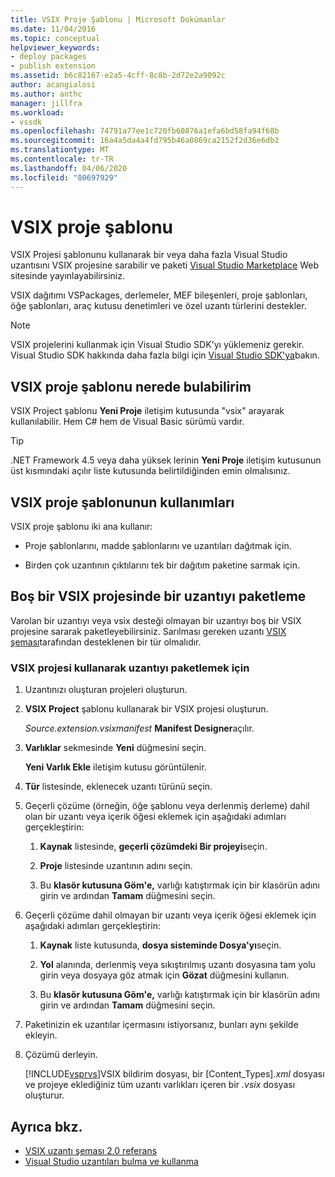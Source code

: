 ```yaml
---
title: VSIX Proje Şablonu | Microsoft Dokümanlar
ms.date: 11/04/2016
ms.topic: conceptual
helpviewer_keywords:
- deploy packages
- publish extension
ms.assetid: b6c82167-e2a5-4cff-8c8b-2d72e2a9092c
author: acangialosi
ms.author: anthc
manager: jillfra
ms.workload:
- vssdk
ms.openlocfilehash: 74791a77ee1c720fb60876a1efa6bd58fa94f68b
ms.sourcegitcommit: 16a4a5da4a4fd795b46a0869ca2152f2d36e6db2
ms.translationtype: MT
ms.contentlocale: tr-TR
ms.lasthandoff: 04/06/2020
ms.locfileid: "80697929"
---
```

# <a name="vsix-project-template"></a>VSIX proje şablonu

VSIX Projesi şablonunu kullanarak bir veya daha fazla Visual Studio uzantısını VSIX projesine sarabilir ve paketi [Visual Studio Marketplace](https://marketplace.visualstudio.com/) Web sitesinde yayınlayabilirsiniz.

 VSIX dağıtımı VSPackages, derlemeler, MEF bileşenleri, proje şablonları, öğe şablonları, araç kutusu denetimleri ve özel uzantı türlerini destekler.

> [!NOTE]
> VSIX projelerini kullanmak için Visual Studio SDK'yı yüklemeniz gerekir. Visual Studio SDK hakkında daha fazla bilgi için [Visual Studio SDK'ya](../extensibility/visual-studio-sdk.md)bakın.

## <a name="where-to-find-the-vsix-project-template"></a>VSIX proje şablonu nerede bulabilirim

VSIX Project şablonu **Yeni Proje** iletişim kutusunda "vsix" arayarak kullanılabilir.  Hem C# hem de Visual Basic sürümü vardır.

> [!TIP]
> .NET Framework 4.5 veya daha yüksek lerinin **Yeni Proje** iletişim kutusunun üst kısmındaki açılır liste kutusunda belirtildiğinden emin olmalısınız.

## <a name="uses-of-the-vsix-project-template"></a>VSIX proje şablonunun kullanımları

VSIX proje şablonu iki ana kullanır:

- Proje şablonlarını, madde şablonlarını ve uzantıları dağıtmak için.

- Birden çok uzantının çıktılarını tek bir dağıtım paketine sarmak için.

## <a name="packaging-an-extension-in-an-empty-vsix-project"></a>Boş bir VSIX projesinde bir uzantıyı paketleme

Varolan bir uzantıyı veya vsix desteği olmayan bir uzantıyı boş bir VSIX projesine sararak paketleyebilirsiniz. Sarılması gereken uzantı [VSIX şeması](../extensibility/vsix-extension-schema-2-0-reference.md)tarafından desteklenen bir tür olmalıdır.

### <a name="to-package-an-extension-by-using-a-vsix-project"></a>VSIX projesi kullanarak uzantıyı paketlemek için

1. Uzantınızı oluşturan projeleri oluşturun.

2. **VSIX Project** şablonu kullanarak bir VSIX projesi oluşturun.

    *Source.extension.vsixmanifest* **Manifest Designer**açılır.

3. **Varlıklar** sekmesinde **Yeni** düğmesini seçin.

    **Yeni Varlık Ekle** iletişim kutusu görüntülenir.

4. **Tür** listesinde, eklenecek uzantı türünü seçin.

5. Geçerli çözüme (örneğin, öğe şablonu veya derlenmiş derleme) dahil olan bir uzantı veya içerik öğesi eklemek için aşağıdaki adımları gerçekleştirin:

   1. **Kaynak** listesinde, **geçerli çözümdeki Bir projeyi**seçin.

   2. **Proje** listesinde uzantının adını seçin.

   3. Bu **klasör kutusuna Göm'e,** varlığı katıştırmak için bir klasörün adını girin ve ardından **Tamam** düğmesini seçin.

6. Geçerli çözüme dahil olmayan bir uzantı veya içerik öğesi eklemek için aşağıdaki adımları gerçekleştirin:

   1. **Kaynak** liste kutusunda, **dosya sisteminde Dosya'yı**seçin.

   2. **Yol** alanında, derlenmiş veya sıkıştırılmış uzantı dosyasına tam yolu girin veya dosyaya göz atmak için **Gözat** düğmesini kullanın.

   3. Bu **klasör kutusuna Göm'e,** varlığı katıştırmak için bir klasörün adını girin ve ardından **Tamam** düğmesini seçin.

7. Paketinizin ek uzantılar içermasını istiyorsanız, bunları aynı şekilde ekleyin.

8. Çözümü derleyin.

    [!INCLUDE[vsprvs](../code-quality/includes/vsprvs_md.md)]VSIX bildirim dosyası, bir [Content_Types]*.xml* dosyası ve projeye eklediğiniz tüm uzantı varlıkları içeren bir *.vsix* dosyası oluşturur.

## <a name="see-also"></a>Ayrıca bkz.

- [VSIX uzantı şeması 2.0 referans](../extensibility/vsix-extension-schema-2-0-reference.md)
- [Visual Studio uzantıları bulma ve kullanma](../ide/finding-and-using-visual-studio-extensions.md)
